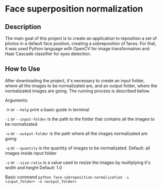 # Face superposition normalization

## Description

The main goal of this project is to create an application to reposition a set of photos in a default face position, creating a sobreposition of faces. For that, it was used Python language with OpenCV for image transformation and Haar Cascade classifier for eyes detection.

## How to Use

After downloading the project, it's necessary to create an input folder, where all the images to be normalizated are, and an output folder, where
the normalizated images are going. The running process is described below.

Arguments:

`-h` or `--help` print a basic guide in terminal

`-i` or `--input-folder` is the path to the folder that contains all the images to be normalizated

`-o` or `--output-folder` is the path where all the images normalizated are going

`-q` or `--quantity` is the quantity of images to be normalizated. Default: all images inside input folder

`-s` or `--size-ratio` is a value used to resize the images by multiplying it's width and height Default: 1.0

Basic command `python face-sobreposition-normalization -i <input_folder> -o <output_folder>`
